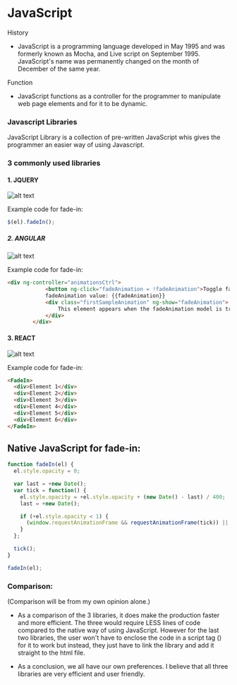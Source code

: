 # JavaScript

History
- JavaScript is a programming language developed in May 1995 and was formerly known as Mocha, and Live script on September 1995. JavaScript's name was permanently changed on the month of December of the same year. 

Function
- JavaScript functions as a controller for the programmer to manipulate web page elements and for it to be dynamic.


### Javascript Libraries
JavaScript Library is a collection of pre-written JavaScript whis gives the programmer an easier way of using Javascript.

### 3 commonly used libraries

#### 1. JQUERY 

![alt text](https://upload.wikimedia.org/wikipedia/en/thumb/9/9e/JQuery_logo.svg/1280px-JQuery_logo.svg.png)

Example code for fade-in:
```javascript
$(el).fadeIn();
```


##### 2. ANGULAR

![alt text](https://upload.wikimedia.org/wikipedia/commons/thumb/c/ca/AngularJS_logo.svg/800px-AngularJS_logo.svg.png)

Example code for fade-in:
```html
<div ng-controller="animationsCtrl">
            <button ng-click="fadeAnimation = !fadeAnimation">Toggle fade</button>
            fadeAnimation value: {{fadeAnimation}}
            <div class="firstSampleAnimation" ng-show="fadeAnimation">
                This element appears when the fadeAnimation model is true
            </div>
        </div>
```

#### 3. REACT
![alt text](https://cdn.worldvectorlogo.com/logos/react.svg)

Example code for fade-in:
```html
<FadeIn>
  <div>Element 1</div>
  <div>Element 2</div>
  <div>Element 3</div>
  <div>Element 4</div>
  <div>Element 5</div>
  <div>Element 6</div>
</FadeIn>
```

## Native JavaScript for fade-in:
```javascript
function fadeIn(el) {
  el.style.opacity = 0;

  var last = +new Date();
  var tick = function() {
    el.style.opacity = +el.style.opacity + (new Date() - last) / 400;
    last = +new Date();

    if (+el.style.opacity < 1) {
      (window.requestAnimationFrame && requestAnimationFrame(tick)) || setTimeout(tick, 16);
    }
  };

  tick();
}

fadeIn(el);
```

### Comparison:

(Comparison will be from my own opinion alone.)

-  As a comparison of the 3 libraries, it does make the production faster and more efficient. The three would require LESS lines of code compared to the native way of using JavaScript. However for the last two libraries, the user won't have to enclose the code in a script tag (<script></script>) for it to work but instead, they just have to link the library and add it straight to the html file.

- As a conclusion, we all have our own preferences. I  believe that all three libraries are very efficient and user friendly.







